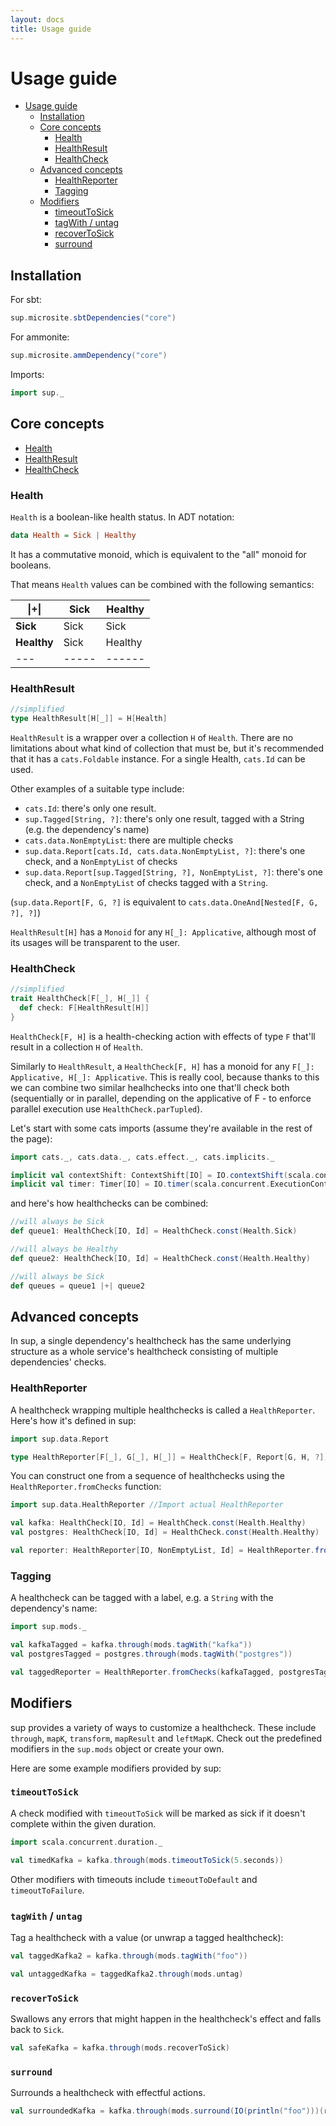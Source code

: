 ```yaml
---
layout: docs
title: Usage guide
---
```


# Usage guide

- [Usage guide](#usage-guide)
  - [Installation](#installation)
  - [Core concepts](#core-concepts)
    - [Health](#health)
    - [HealthResult](#healthresult)
    - [HealthCheck](#healthcheck)
  - [Advanced concepts](#advanced-concepts)
    - [HealthReporter](#healthreporter)
    - [Tagging](#tagging)
  - [Modifiers](#modifiers)
    - [timeoutToSick](#timeouttosick)
    - [tagWith / untag](#tagwith--untag)
    - [recoverToSick](#recovertosick)
    - [surround](#surround)
  
## Installation

For sbt:

```scala mdoc:passthrough
sup.microsite.sbtDependencies("core")
```

For ammonite:

```scala mdoc:passthrough
sup.microsite.ammDependency("core")
```

Imports:
```scala mdoc:silent
import sup._
```

## Core concepts

- [Health](#health)
- [HealthResult](#healthresult)
- [HealthCheck](#healthcheck)

### Health

`Health` is a boolean-like health status. In ADT notation:

```haskell
data Health = Sick | Healthy
```

It has a commutative monoid, which is equivalent to the "all" monoid for booleans.

That means `Health` values can be combined with the following semantics:

| \|+\|       | **Sick** | **Healthy** |
| ----------- | -------- | ----------- |
| **Sick**    | Sick     | Sick        |
| **Healthy** | Sick     | Healthy     |
| ---         | -----    | ------      |


### HealthResult

```scala
//simplified
type HealthResult[H[_]] = H[Health]
```

`HealthResult` is a wrapper over a collection `H` of `Health`.
There are no limitations about what kind of collection that must be, but it's recommended
that it has a `cats.Foldable` instance. For a single Health, `cats.Id` can be used.

Other examples of a suitable type include:

- `cats.Id`: there's only one result.
- `sup.Tagged[String, ?]`: there's only one result, tagged with a String (e.g. the dependency's name)
- `cats.data.NonEmptyList`: there are multiple checks
- `sup.data.Report[cats.Id, cats.data.NonEmptyList, ?]`: there's one check, and a `NonEmptyList` of checks
- `sup.data.Report[sup.Tagged[String, ?], NonEmptyList, ?]`: there's one check, and a `NonEmptyList` of checks tagged with a `String`.

(`sup.data.Report[F, G, ?]` is equivalent to `cats.data.OneAnd[Nested[F, G, ?], ?]`)

`HealthResult[H]` has a `Monoid` for any `H[_]: Applicative`, although most of its usages will be transparent to the user.

### HealthCheck

```scala
//simplified
trait HealthCheck[F[_], H[_]] {
  def check: F[HealthResult[H]]
}
``` 

`HealthCheck[F, H]` is a health-checking action with effects of type `F` that'll result in a collection `H` of `Health`.

Similarly to `HealthResult`, a `HealthCheck[F, H]` has a monoid for any `F[_]: Applicative, H[_]: Applicative`.
This is really cool, because thanks to this we can combine two similar healhchecks into one that'll check both
(sequentially or in parallel, depending on the applicative of F - to enforce parallel execution use `HealthCheck.parTupled`).

Let's start with some cats imports (assume they're available in the rest of the page):

```scala mdoc:silent
import cats._, cats.data._, cats.effect._, cats.implicits._

implicit val contextShift: ContextShift[IO] = IO.contextShift(scala.concurrent.ExecutionContext.global)
implicit val timer: Timer[IO] = IO.timer(scala.concurrent.ExecutionContext.global)
```

and here's how healthchecks can be combined:

```scala mdoc
//will always be Sick
def queue1: HealthCheck[IO, Id] = HealthCheck.const(Health.Sick)

//will always be Healthy
def queue2: HealthCheck[IO, Id] = HealthCheck.const(Health.Healthy)

//will always be Sick
def queues = queue1 |+| queue2
```

## Advanced concepts

In sup, a single dependency's healthcheck has the same underlying structure as a whole service's healthcheck
consisting of multiple dependencies' checks.

### HealthReporter

A healthcheck wrapping multiple healthchecks is called a `HealthReporter`. Here's how it's defined in sup:

```scala
import sup.data.Report

type HealthReporter[F[_], G[_], H[_]] = HealthCheck[F, Report[G, H, ?]]
```

You can construct one from a sequence of healthchecks using the `HealthReporter.fromChecks` function:

```scala mdoc
import sup.data.HealthReporter //Import actual HealthReporter

val kafka: HealthCheck[IO, Id] = HealthCheck.const(Health.Healthy)
val postgres: HealthCheck[IO, Id] = HealthCheck.const(Health.Healthy)

val reporter: HealthReporter[IO, NonEmptyList, Id] = HealthReporter.fromChecks(kafka, postgres)
```

### Tagging  

A healthcheck can be tagged with a label, e.g. a `String` with the dependency's name:

```scala mdoc
import sup.mods._

val kafkaTagged = kafka.through(mods.tagWith("kafka"))
val postgresTagged = postgres.through(mods.tagWith("postgres"))

val taggedReporter = HealthReporter.fromChecks(kafkaTagged, postgresTagged)
```

## Modifiers

sup provides a variety of ways to customize a healthcheck. These include `through`, `mapK`, `transform`, `mapResult` and `leftMapK`.
Check out the predefined modifiers in the `sup.mods` object or create your own.

Here are some example modifiers provided by sup:

### `timeoutToSick`

A check modified with `timeoutToSick` will be marked as sick if it doesn't complete within the given duration.

```scala mdoc
import scala.concurrent.duration._

val timedKafka = kafka.through(mods.timeoutToSick(5.seconds))
```

Other modifiers with timeouts include `timeoutToDefault` and `timeoutToFailure`.

### `tagWith` / `untag`

Tag a healthcheck with a value (or unwrap a tagged healthcheck):

```scala mdoc
val taggedKafka2 = kafka.through(mods.tagWith("foo"))

val untaggedKafka = taggedKafka2.through(mods.untag)
```

### `recoverToSick`

Swallows any errors that might happen in the healthcheck's effect and falls back to `Sick`.

```scala mdoc
val safeKafka = kafka.through(mods.recoverToSick)
```

### `surround`

Surrounds a healthcheck with effectful actions.

```scala mdoc
val surroundedKafka = kafka.through(mods.surround(IO(println("foo")))(result => IO(println(s"foo result: $result"))))
```
